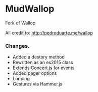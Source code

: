 # MudWallop
Fork of Wallop

All credit to: http://pedroduarte.me/wallop

### Changes.  

- Added a destory method
- Rewritten as an es2015 class
- Extends Concert.js for events
- Added pager options
- Looping
- Gestures via Hammer.js

